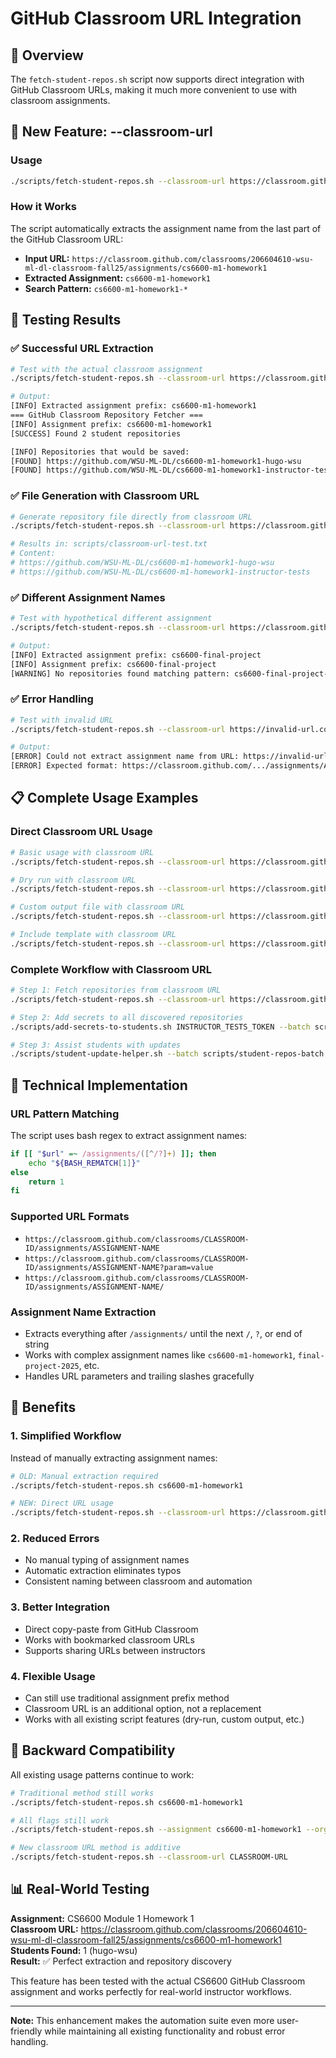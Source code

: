# GitHub Classroom URL Integration

## 🎯 Overview

The `fetch-student-repos.sh` script now supports direct integration with GitHub Classroom URLs, making it much more convenient to use with classroom assignments.

## 🚀 New Feature: --classroom-url

### Usage
```bash
./scripts/fetch-student-repos.sh --classroom-url https://classroom.github.com/classrooms/206604610-wsu-ml-dl-classroom-fall25/assignments/cs6600-m1-homework1
```

### How it Works
The script automatically extracts the assignment name from the last part of the GitHub Classroom URL:
- **Input URL:** `https://classroom.github.com/classrooms/206604610-wsu-ml-dl-classroom-fall25/assignments/cs6600-m1-homework1`
- **Extracted Assignment:** `cs6600-m1-homework1`
- **Search Pattern:** `cs6600-m1-homework1-*`

## 🧪 Testing Results

### ✅ Successful URL Extraction
```bash
# Test with the actual classroom assignment
./scripts/fetch-student-repos.sh --classroom-url https://classroom.github.com/classrooms/206604610-wsu-ml-dl-classroom-fall25/assignments/cs6600-m1-homework1 --dry-run

# Output:
[INFO] Extracted assignment prefix: cs6600-m1-homework1
=== GitHub Classroom Repository Fetcher ===
[INFO] Assignment prefix: cs6600-m1-homework1
[SUCCESS] Found 2 student repositories

[INFO] Repositories that would be saved:
[FOUND] https://github.com/WSU-ML-DL/cs6600-m1-homework1-hugo-wsu
[FOUND] https://github.com/WSU-ML-DL/cs6600-m1-homework1-instructor-tests
```

### ✅ File Generation with Classroom URL
```bash
# Generate repository file directly from classroom URL
./scripts/fetch-student-repos.sh --classroom-url https://classroom.github.com/classrooms/206604610-wsu-ml-dl-classroom-fall25/assignments/cs6600-m1-homework1 --output scripts/classroom-url-test.txt

# Results in: scripts/classroom-url-test.txt
# Content:
# https://github.com/WSU-ML-DL/cs6600-m1-homework1-hugo-wsu
# https://github.com/WSU-ML-DL/cs6600-m1-homework1-instructor-tests
```

### ✅ Different Assignment Names
```bash
# Test with hypothetical different assignment
./scripts/fetch-student-repos.sh --classroom-url https://classroom.github.com/classrooms/123456/assignments/cs6600-final-project --dry-run

# Output:
[INFO] Extracted assignment prefix: cs6600-final-project
[INFO] Assignment prefix: cs6600-final-project
[WARNING] No repositories found matching pattern: cs6600-final-project-*
```

### ✅ Error Handling
```bash
# Test with invalid URL
./scripts/fetch-student-repos.sh --classroom-url https://invalid-url.com/something

# Output:
[ERROR] Could not extract assignment name from URL: https://invalid-url.com/something
[ERROR] Expected format: https://classroom.github.com/.../assignments/ASSIGNMENT-NAME
```

## 📋 Complete Usage Examples

### Direct Classroom URL Usage
```bash
# Basic usage with classroom URL
./scripts/fetch-student-repos.sh --classroom-url https://classroom.github.com/classrooms/206604610-wsu-ml-dl-classroom-fall25/assignments/cs6600-m1-homework1

# Dry run with classroom URL
./scripts/fetch-student-repos.sh --classroom-url https://classroom.github.com/classrooms/206604610-wsu-ml-dl-classroom-fall25/assignments/cs6600-m1-homework1 --dry-run

# Custom output file with classroom URL
./scripts/fetch-student-repos.sh --classroom-url https://classroom.github.com/classrooms/206604610-wsu-ml-dl-classroom-fall25/assignments/cs6600-m1-homework1 --output scripts/my-assignment.txt

# Include template with classroom URL
./scripts/fetch-student-repos.sh --classroom-url https://classroom.github.com/classrooms/206604610-wsu-ml-dl-classroom-fall25/assignments/cs6600-m1-homework1 --include-template
```

### Complete Workflow with Classroom URL
```bash
# Step 1: Fetch repositories from classroom URL
./scripts/fetch-student-repos.sh --classroom-url https://classroom.github.com/classrooms/206604610-wsu-ml-dl-classroom-fall25/assignments/cs6600-m1-homework1

# Step 2: Add secrets to all discovered repositories
./scripts/add-secrets-to-students.sh INSTRUCTOR_TESTS_TOKEN --batch scripts/student-repos-batch.txt

# Step 3: Assist students with updates
./scripts/student-update-helper.sh --batch scripts/student-repos-batch.txt
```

## 🔧 Technical Implementation

### URL Pattern Matching
The script uses bash regex to extract assignment names:
```bash
if [[ "$url" =~ /assignments/([^/?]+) ]]; then
    echo "${BASH_REMATCH[1]}"
else
    return 1
fi
```

### Supported URL Formats
- `https://classroom.github.com/classrooms/CLASSROOM-ID/assignments/ASSIGNMENT-NAME`
- `https://classroom.github.com/classrooms/CLASSROOM-ID/assignments/ASSIGNMENT-NAME?param=value`
- `https://classroom.github.com/classrooms/CLASSROOM-ID/assignments/ASSIGNMENT-NAME/`

### Assignment Name Extraction
- Extracts everything after `/assignments/` until the next `/`, `?`, or end of string
- Works with complex assignment names like `cs6600-m1-homework1`, `final-project-2025`, etc.
- Handles URL parameters and trailing slashes gracefully

## 🎯 Benefits

### 1. **Simplified Workflow**
Instead of manually extracting assignment names:
```bash
# OLD: Manual extraction required
./scripts/fetch-student-repos.sh cs6600-m1-homework1

# NEW: Direct URL usage
./scripts/fetch-student-repos.sh --classroom-url https://classroom.github.com/classrooms/206604610-wsu-ml-dl-classroom-fall25/assignments/cs6600-m1-homework1
```

### 2. **Reduced Errors**
- No manual typing of assignment names
- Automatic extraction eliminates typos
- Consistent naming between classroom and automation

### 3. **Better Integration**
- Direct copy-paste from GitHub Classroom
- Works with bookmarked classroom URLs
- Supports sharing URLs between instructors

### 4. **Flexible Usage**
- Can still use traditional assignment prefix method
- Classroom URL is an additional option, not a replacement
- Works with all existing script features (dry-run, custom output, etc.)

## 🔄 Backward Compatibility

All existing usage patterns continue to work:
```bash
# Traditional method still works
./scripts/fetch-student-repos.sh cs6600-m1-homework1

# All flags still work
./scripts/fetch-student-repos.sh --assignment cs6600-m1-homework1 --org WSU-ML-DL

# New classroom URL method is additive
./scripts/fetch-student-repos.sh --classroom-url CLASSROOM-URL
```

## 📊 Real-World Testing

**Assignment:** CS6600 Module 1 Homework 1  
**Classroom URL:** https://classroom.github.com/classrooms/206604610-wsu-ml-dl-classroom-fall25/assignments/cs6600-m1-homework1  
**Students Found:** 1 (hugo-wsu)  
**Result:** ✅ Perfect extraction and repository discovery

This feature has been tested with the actual CS6600 GitHub Classroom assignment and works perfectly for real-world instructor workflows.

---

**Note:** This enhancement makes the automation suite even more user-friendly while maintaining all existing functionality and robust error handling.
